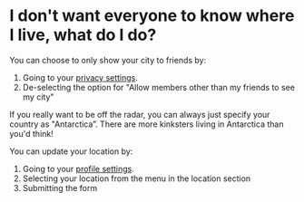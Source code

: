 # I don't want everyone to know where I live, what do I do?

You can choose to only show your city to friends by:

1. Going to your [privacy settings](https://fetlife.com/settings/privacy#location).
2. De-selecting the option for "Allow members other than my friends to see my city"

If you really want to be off the radar, you can always just specify your country as "Antarctica”. There are more kinksters living in Antarctica than you'd think!

You can update your location by:

1. Going to your [profile settings](https://fetlife.com/settings/profile).
2. Selecting your location from the menu in the location section
3. Submitting the form
